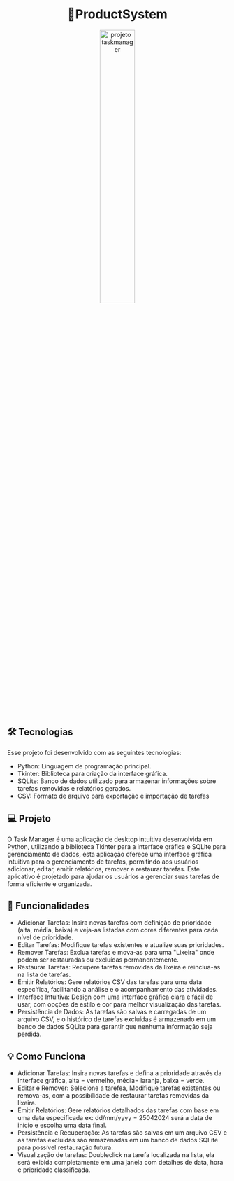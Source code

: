 <h1 align="center">📂ProductSystem</h1>

<p align="center">
  <img alt="projeto taskmanager" src="https://github.com/user-attachments/assets/872350c8-6494-4e9b-b077-b5b527b67cf1" width="40%">
</p>

## 🛠️ Tecnologias

Esse projeto foi desenvolvido com as seguintes tecnologias:

- Python: Linguagem de programação principal.
- Tkinter: Biblioteca para criação da interface gráfica.
- SQLite: Banco de dados utilizado para armazenar informações sobre tarefas removidas e relatórios gerados.
- CSV: Formato de arquivo para exportação e importação de tarefas

## 💻 Projeto

O Task Manager é uma aplicação de desktop intuitiva desenvolvida em Python, utilizando a biblioteca Tkinter para a interface gráfica e SQLite para gerenciamento de dados, esta aplicação oferece uma interface gráfica intuitiva para o gerenciamento de tarefas, permitindo aos usuários adicionar, editar, emitir relatórios, remover e restaurar tarefas. Este aplicativo é projetado para ajudar os usuários a gerenciar suas tarefas de forma eficiente e organizada.

## 🚀 Funcionalidades
- Adicionar Tarefas: Insira novas tarefas com definição de prioridade (alta, média, baixa) e veja-as listadas com cores diferentes para cada nível de prioridade.
- Editar Tarefas: Modifique tarefas existentes e atualize suas prioridades.
- Remover Tarefas: Exclua tarefas e mova-as para uma "Lixeira" onde podem ser restauradas ou excluídas permanentemente.
- Restaurar Tarefas: Recupere tarefas removidas da lixeira e reinclua-as na lista de tarefas.
- Emitir Relatórios: Gere relatórios CSV das tarefas para uma data específica, facilitando a análise e o acompanhamento das atividades.
- Interface Intuitiva: Design com uma interface gráfica clara e fácil de usar, com opções de estilo e cor para melhor visualização das tarefas.
- Persistência de Dados: As tarefas são salvas e carregadas de um arquivo CSV, e o histórico de tarefas excluídas é armazenado em um banco de dados SQLite para garantir que 
  nenhuma informação seja perdida.

## 💡 Como Funciona

- Adicionar Tarefas: Insira novas tarefas e defina a prioridade através da interface gráfica, alta = vermelho, média= laranja, baixa = verde.
- Editar e Remover: Selecione a tarefea, Modifique tarefas existentes ou remova-as, com a possibilidade de restaurar tarefas removidas da lixeira.
- Emitir Relatórios: Gere relatórios detalhados das tarefas com base em uma data especificada ex: dd/mm/yyyy = 25042024 será a data de início e escolha uma data final. 
- Persistência e Recuperação: As tarefas são salvas em um arquivo CSV e as tarefas excluídas são armazenadas em um banco de dados SQLite para possível restauração futura.
- Visualização de tarefas: Doubleclick na tarefa localizada na lista, ela será exibida completamente em uma janela com detalhes de data, hora e prioridade classificada.


